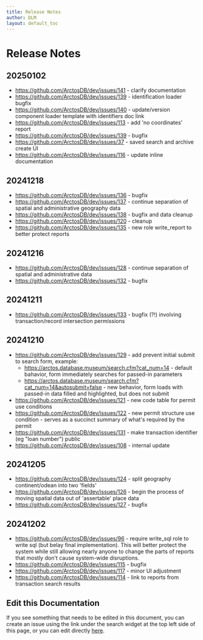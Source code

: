 ```yaml
---
title: Release Notes
author: DLM
layout: default_toc
---
```


# Release Notes


## 20250102

* <https://github.com/ArctosDB/dev/issues/141> - clarify documentation
* <https://github.com/ArctosDB/dev/issues/139> - identification loader bugfix
* <https://github.com/ArctosDB/dev/issues/140> - update/version component loader template with identifiers doc link
* <https://github.com/ArctosDB/dev/issues/113> - add 'no coordinates' report
* <https://github.com/ArctosDB/dev/issues/139> - bugfix
* <https://github.com/ArctosDB/dev/issues/37> - saved search and archive create UI
* <https://github.com/ArctosDB/dev/issues/116> - update inline documentation

## 20241218

* <https://github.com/ArctosDB/dev/issues/136> - bugfix
* <https://github.com/ArctosDB/dev/issues/137> - continue separation of spatial and administrative geography data
* <https://github.com/ArctosDB/dev/issues/138> - bugfix and data cleanup
* <https://github.com/ArctosDB/dev/issues/120> - cleanup
* <https://github.com/ArctosDB/dev/issues/135> - new role write_report to better protect reports

## 20241216

* <https://github.com/ArctosDB/dev/issues/128> - continue separation of spatial and administrative data
* <https://github.com/ArctosDB/dev/issues/132> - bugfix


## 20241211

* <https://github.com/ArctosDB/dev/issues/133> - bugfix (?!) involving transaction/record intersection permissions

## 20241210

* <https://github.com/ArctosDB/dev/issues/129> - add prevent initial submit to search form, example:
	* https://arctos.database.museum/search.cfm?cat_num=14 - default bahavior, form immediately searches for passed-in parameters
	* https://arctos.database.museum/search.cfm?cat_num=14&autosubmit=false - new behavior, form loads with passed-in data filled and highlighted, but does not submit
* <https://github.com/ArctosDB/dev/issues/121> - new code table for permit use conditions
* <https://github.com/ArctosDB/dev/issues/122> - new permit structure use condition - serves as a succinct summary of what's required by the permit
* <https://github.com/ArctosDB/dev/issues/131> - make transaction identifier (eg "loan number") public
* <https://github.com/ArctosDB/dev/issues/108> - internal update


## 20241205

* <https://github.com/ArctosDB/dev/issues/124> - split geography continent/odean into two 'fields'
* <https://github.com/ArctosDB/dev/issues/126> - begin the process of moving spatial data out of 'assertable' place data
* <https://github.com/ArctosDB/dev/issues/127> - bugfix

## 20241202

* <https://github.com/ArctosDB/dev/issues/96> - require write_sql role to write sql (but belay final implementation). This will better protect the system while still allowing nearly anyone to change the parts of reports that mostly don't cause system-wide disruptions.
* <https://github.com/ArctosDB/dev/issues/115> - bugfix
* <https://github.com/ArctosDB/dev/issues/117> - minor UI adjustment
* <https://github.com/ArctosDB/dev/issues/114> - link to reports from transaction search results
   
## Edit this Documentation

If you see something that needs to be edited in this document, you can create an issue using the link under the search widget at the top left side of this page, or you can edit directly <a href="https://github.com/ArctosDB/documentation-wiki/edit/gh-pages/_documentation/release.markdown" target="_blank">here</a>.


